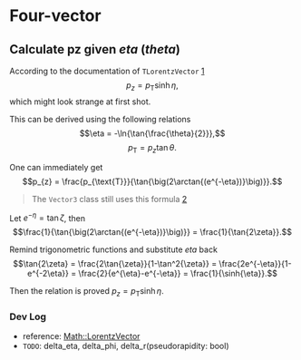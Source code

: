 # Four-vector

## Calculate pz given $eta$ ($theta$)

According to the documentation of `TLorentzVector` [1](https://root.cern.ch/doc/master/TLorentzVector_8h_source.html#l00351)
$$p_{z} = p_{\text{T}}\sinh{\eta},$$
which might look strange at first shot.

This can be derived using the following relations
$$\eta = -\ln{\tan{\frac{\theta}{2}}},$$
$$p_{\text{T}} = p_{z}\tan{\theta}.$$

One can immediately get
$$p_{z} = \frac{p_{\text{T}}}{\tan{\big(2\arctan{(e^{-\eta})}\big)}}.$$
> The `Vector3` class still uses this formula [2](https://root.cern.ch/doc/master/TVector3_8cxx_source.html#l00338)

Let $e^{-\eta} = \tan{\zeta}$, then
$$\frac{1}{\tan{\big(2\arctan{(e^{-\eta})}\big)}} = \frac{1}{\tan{2\zeta}}.$$

Remind trigonometric functions and substitute $eta$ back
$$\tan{2\zeta} = \frac{2\tan{\zeta}}{1-\tan^2{\zeta}} = \frac{2e^{-\eta}}{1-e^{-2\eta}} = \frac{2}{e^{\eta}-e^{-\eta}} = \frac{1}{\sinh{\eta}}.$$

Then the relation is proved $p_{z} = p_{\text{T}}\sinh{\eta}$.

### Dev Log

- reference: [Math::LorentzVector](https://root.cern.ch/doc/master/classROOT_1_1Math_1_1LorentzVector.html)
- `TODO`: delta_eta, delta_phi, delta_r(pseudorapidity: bool)
